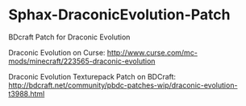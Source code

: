 # Sphax-DraconicEvolution-Patch
BDcraft Patch for Draconic Evolution

Draconic Evolution on Curse: 
  http://www.curse.com/mc-mods/minecraft/223565-draconic-evolution
  
Draconic Evolution Texturepack Patch on BDCraft:
  http://bdcraft.net/community/pbdc-patches-wip/draconic-evolution-t3988.html
